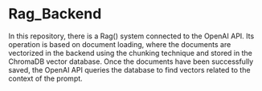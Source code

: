 # Rag_Backend

In this repository, there is a Rag() system connected to the OpenAI API. Its operation is based on document loading, where the documents are vectorized in the backend using the chunking technique and stored in the ChromaDB vector database. Once the documents have been successfully saved, the OpenAI API queries the database to find vectors related to the context of the prompt.
